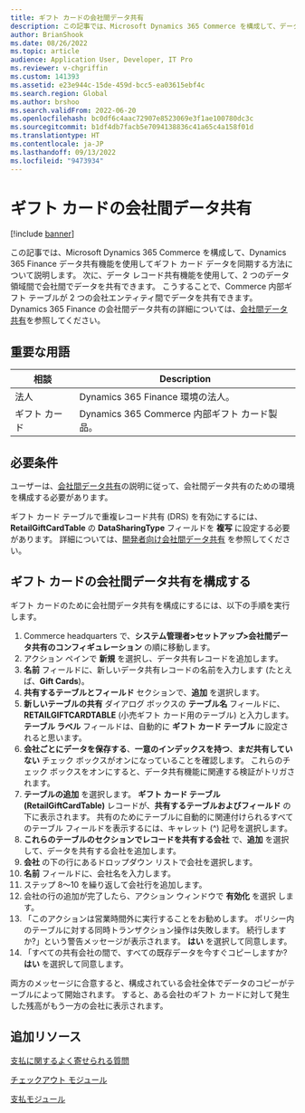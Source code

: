 ```yaml
---
title: ギフト カードの会社間データ共有
description: この記事では、Microsoft Dynamics 365 Commerce を構成して、データ領域間で Dynamics 365 Finance データ共有機能を使用してギフト カード データを同期する方法について説明します。
author: BrianShook
ms.date: 08/26/2022
ms.topic: article
audience: Application User, Developer, IT Pro
ms.reviewer: v-chgriffin
ms.custom: 141393
ms.assetid: e23e944c-15de-459d-bcc5-ea03615ebf4c
ms.search.region: Global
ms.author: brshoo
ms.search.validFrom: 2022-06-20
ms.openlocfilehash: bc0df6c4aac72907e8523069e3f1ae100780dc3c
ms.sourcegitcommit: b1df4db7facb5e7094138836c41a65c4a158f01d
ms.translationtype: HT
ms.contentlocale: ja-JP
ms.lasthandoff: 09/13/2022
ms.locfileid: "9473934"
---
```

# <a name="cross-company-data-sharing-for-gift-cards"></a>ギフト カードの会社間データ共有

[!include [banner](../includes/banner.md)]

この記事では、Microsoft Dynamics 365 Commerce を構成して、Dynamics 365 Finance データ共有機能を使用してギフト カード データを同期する方法について説明します。 次に、データ レコード共有機能を使用して、2 つのデータ領域間で会社間でデータを共有できます。 こうすることで、Commerce 内部ギフト テーブルが 2 つの会社エンティティ間でデータを共有できます。 Dynamics 365 Finance の会社間データ共有の詳細については、[会社間データ共有](/dynamics365/fin-ops-core/dev-itpro/sysadmin/cross-company-data-sharing)を参照してください。

## <a name="key-terms"></a>重要な用語

| 相談 | Description |
|---|---|
| 法人 | Dynamics 365 Finance 環境の法人。 |
| ギフト カード | Dynamics 365 Commerce 内部ギフト カード製品。 |

## <a name="prerequisites"></a>必要条件

ユーザーは、[会社間データ共有](/dynamics365/fin-ops-core/dev-itpro/sysadmin/cross-company-data-sharing)の説明に従って、会社間データ共有のための環境を構成する必要があります。

ギフト カード テーブルで重複レコード共有 (DRS) を有効にするには、**RetailGiftCardTable** の **DataSharingType** フィールドを **複写** に設定する必要があります。 詳細については、[開発者向け会社間データ共有](/dynamics365/fin-ops-core/dev-itpro/sysadmin/drs-srs-dev) を参照してください。

## <a name="configure-cross-company-data-sharing-for-gift-cards"></a>ギフト カードの会社間データ共有を構成する

ギフト カードのために会社間データ共有を構成にするには、以下の手順を実行します。

1. Commerce headquarters で、**システム管理者\>セットアップ\>会社間データ共有のコンフィギュレーション** の順に移動します。
1. アクション ペインで **新規** を選択し、データ共有レコードを追加します。
1. **名前** フィールドに、新しいデータ共有レコードの名前を入力します (たとえば、**Gift Cards**)。
1. **共有するテーブルとフィールド** セクションで、**追加** を選択します。
1. **新しいテーブルの共有** ダイアログ ボックスの **テーブル名** フィールドに、**RETAILGIFTCARDTABLE** (小売ギフト カード用のテーブル) と入力します。 **テーブル ラベル** フィールドは、自動的に **ギフト カード テーブル** に設定されると思います。
1. **会社ごとにデータを保存する**、**一意のインデックスを持つ**、**まだ共有していない** チェック ボックスがオンになっていることを確認します。 これらのチェック ボックスをオンにすると、データ共有機能に関連する検証がトリガされます。
1. **テーブルの追加** を選択します。 **ギフト カード テーブル (RetailGiftCardTable)** レコードが、**共有するテーブルおよびフィールド** の下に表示されます。 共有のためにテーブルに自動的に関連付けられるすべてのテーブル フィールドを表示するには、キャレット (^) 記号を選択します。
1. **これらのテーブルのセクションでレコードを共有する会社** で、**追加** を選択して、データを共有する会社を追加します。
1. **会社** の下の行にあるドロップダウン リストで会社を選択します。
1. **名前** フィールドに、会社名を入力します。
1. ステップ 8～10 を繰り返して会社行を追加します。
1. 会社の行の追加が完了したら、アクション ウィンドウで **有効化** を選択 します。
1. 「このアクションは営業時間外に実行することをお勧めします。 ポリシー内のテーブルに対する同時トランザクション操作は失敗します。 続行しますか?」という警告メッセージが表示されます。 **はい** を選択して同意します。
1. 「すべての共有会社の間で、すべての既存データを今すぐコピーしますか? **はい** を選択して同意します。

両方のメッセージに合意すると、構成されている会社全体でデータのコピーがテーブルによって開始されます。 すると、ある会社のギフト カードに対して発生した残高がもう一方の会社に表示されます。

## <a name="additional-resources"></a>追加リソース

[支払に関するよく寄せられる質問](payments-retail.md)

[チェックアウト モジュール](../add-checkout-module.md)

[支払モジュール](../payment-module.md)
